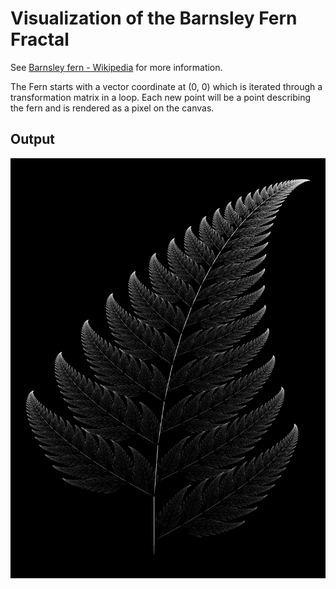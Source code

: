# Visualization of the Barnsley Fern Fractal

See [Barnsley fern - Wikipedia](https://en.wikipedia.org/wiki/Barnsley_fern) for more information.

The Fern starts with a vector coordinate at (0, 0) which is iterated through a transformation matrix in a loop. Each new point will be a point describing the fern and is rendered as a pixel on the canvas.

## Output

![Barnsley Fern](barnsleyFern.png)
